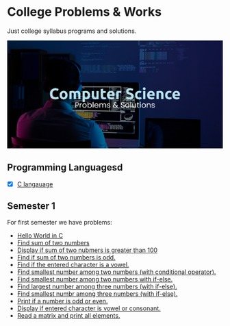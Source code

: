 # College Problems & Works

Just college syllabus programs and solutions.

![Banner](assets/CS%20Banner.jpg)

## Programming Languagesd

- [x] [C langauage](c)

## Semester 1

For first semester we have problems: 
- [Hello World in C](/c/Sem1/helloworld.c)
- [Find sum of two numbers](/c/Sem1/sumoftwo.c)
- [Display if sum of two nubmers is greater than 100](c/Sem1/sg100.c)
- [Find if sum of two numbers is odd.](c/Sem1/ifodd.c)
- [Find if the entered character is a vowel.](c/Sem1/ifvowels.c)
- [Find smallest number among two numbers (with conditional operator).](c/Sem1/so2c.c)
- [Find smallest number among two numbers with if-else.](/c/Sem1/smallest.c)
- [Find largest number among three numbers (with if-else).](c/Sem1/lotif.c)
- [Find smallest numbr among three numbers (with if-else).](c/Sem1/sotif.c)
- [Print if a number is odd or even.](c/Sem1/oddeven.c)
- [Display if entered character is vowel or consonant.](c/Sem1/vandc.c)
- [Read a matrix and print all elements.](c/Sem1/readmatrix.c)
